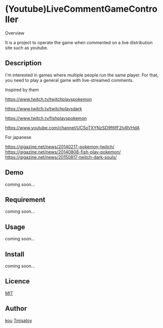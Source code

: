 (Youtube)LiveCommentGameController
====

Overview

It is a project to operate the game when commented on a live distribution site such as youtube.

## Description

I'm interested in games where multiple people run the same player.
For that, you need to play a general game with live-streamed comments.

Inspired by them

https://www.twitch.tv/twitchplayspokemon

https://www.twitch.tv/twitchplaysdark

https://www.twitch.tv/fishplayspokemon

https://www.youtube.com/channel/UCSoTXYNzSD9f6fF2IvRVHdA

For japanese

https://gigazine.net/news/20140217-pokemon-twitch/
https://gigazine.net/news/20140808-fish-play-pokemon/
https://gigazine.net/news/20150817-twitch-dark-souls/
## Demo
coming soon...

## Requirement
coming soon...

## Usage
coming soon...

## Install
coming soon...

## Licence

[MIT](https://github.com/tcnksm/tool/blob/master/LICENCE)

## Author

[kou](https://github.com/kawasakikou)
[Tmisatoy](https://github.com/Tmisatoy)
